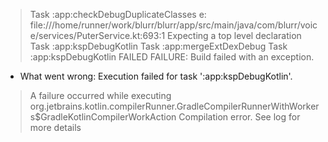 > Task :app:checkDebugDuplicateClasses
e: file:///home/runner/work/blurr/blurr/app/src/main/java/com/blurr/voice/services/PuterService.kt:693:1 Expecting a top level declaration
> Task :app:kspDebugKotlin
> Task :app:mergeExtDexDebug
> Task :app:kspDebugKotlin FAILED
FAILURE: Build failed with an exception.
* What went wrong:
Execution failed for task ':app:kspDebugKotlin'.
> A failure occurred while executing org.jetbrains.kotlin.compilerRunner.GradleCompilerRunnerWithWorkers$GradleKotlinCompilerWorkAction
   > Compilation error. See log for more details